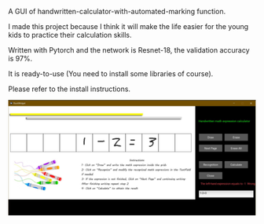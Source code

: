 A GUI of handwritten-calculator-with-automated-marking function.

I made this project because I think it will make the life easier for the young kids to practice their calculation skills.

Written with Pytorch and the network is Resnet-18, the validation accuracy is 97%.

It is ready-to-use (You need to install some libraries of course).

Please refer to the install instructions.

![Screenshot](example.JPG)
